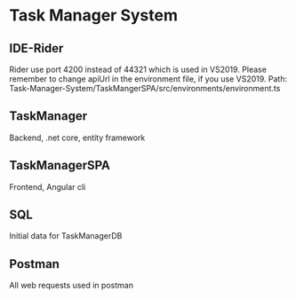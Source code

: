 # Task Manager System

## IDE-Rider
Rider use port 4200 instead of 44321 which is used in VS2019.
Please remember to change apiUrl in the environment file, if you use VS2019. Path: Task-Manager-System/TaskMangerSPA/src/environments/environment.ts
 
## TaskManager
Backend, .net core, entity framework

## TaskManagerSPA
Frontend, Angular cli

## SQL
Initial data for TaskManagerDB

## Postman
All web requests used in postman

